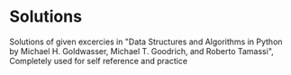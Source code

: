 # Solutions
Solutions of given excercies in "Data Structures and Algorithms in Python by Michael H. Goldwasser, Michael T. Goodrich, and Roberto Tamassi",
Completely used for self reference and practice
